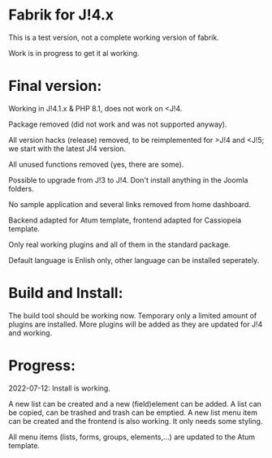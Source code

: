 Fabrik for J!4.x
================

This is a test version, not a complete working version of fabrik.

Work is in progress to get it al working.

Final version:
================

Working in J!4.1.x & PHP 8.1, does not work on <J!4.

Package removed (did not work and was not supported anyway).

All version hacks (release) removed, to be reimplemented for >J!4 and <J!5; we start with the latest J!4 version.

All unused functions removed (yes, there are some).

Possible to upgrade from J!3 to J!4. Don't install anything in the Joomla folders.

No sample application and several links removed from home dashboard.

Backend adapted for Atum template, frontend adapted for Cassiopeia template.

Only real working plugins and all of them in the standard package.

Default language is Enlish only, other language can be installed seperately.

Build and Install:
================

The build tool should be working now.
Temporary only a limited amount of plugins are installed.
More plugins will be added as they are updated for J!4 and working.

Progress:
================

2022-07-12: 
Install is working. 

A new list can be created and a new (field)element can be added. A list can be copied, can be trashed and trash can be emptied.
A new list menu item can be created and the frontend is also working. It only needs some styling.

All menu items (lists, forms, groups, elements,...) are updated to the Atum template.
